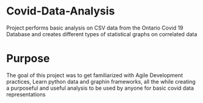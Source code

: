 # Covid-Data-Analysis
Project performs basic analysis on CSV data from the Ontario Covid 19 Database and creates different types of statistical graphs on correlated data

# Purpose  
The goal of this project was to get familiarized with Agile Development practices, Learn python data and graphin frameworks, all the while creating a purposeful and useful analysis to be used by anyone for basic covid data representations
